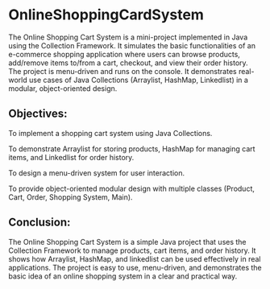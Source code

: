 # OnlineShoppingCardSystem

The Online Shopping Cart System is a mini-project implemented in Java using the Collection Framework. It simulates the basic functionalities of an e-commerce shopping application where users can browse products, add/remove items to/from a cart, checkout, and view their order history.
The project is menu-driven and runs on the console. It demonstrates real-world use cases of Java Collections (Arraylist, HashMap, Linkedlist) in a modular, object-oriented design.

Objectives:
-----------

To implement a shopping cart system using Java Collections.

To demonstrate Arraylist for storing products, HashMap for managing cart items, and Linkedlist for order history.

To design a menu-driven system for user interaction.

To provide object-oriented modular design with multiple classes (Product, Cart, Order, Shopping System, Main).

Conclusion:
-----------


The Online Shopping Cart System is a simple Java project that uses the Collection Framework to manage products, cart items, and order history. It shows how Arraylist, HashMap, and linkedlist can be used effectively in real applications. The project is easy to use, menu-driven, and demonstrates the basic idea of an online shopping system in a clear and practical way.
